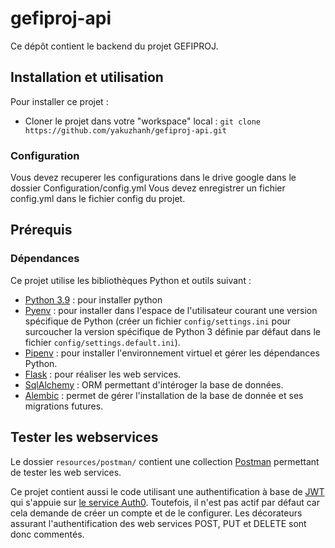 # gefiproj-api
Ce dépôt contient le backend du projet GEFIPROJ.

## Installation et utilisation

Pour installer ce projet :
- Cloner le projet dans votre "workspace" local : `git clone https://github.com/yakuzhanh/gefiproj-api.git`


### Configuration

Vous devez recuperer les configurations dans le drive google dans le dossier Configuration/config.yml
Vous devez enregistrer un fichier config.yml dans le fichier config du projet.


## Prérequis
### Dépendances

Ce projet utilise les bibliothèques Python et outils suivant :
- [Python 3.9](https://www.python.org/downloads/3.9) : pour installer python
- [Pyenv](https://github.com/pyenv/pyenv) : pour installer dans l'espace de l'utilisateur courant une version spécifique de Python (créer un fichier `config/settings.ini` pour surcoucher la version spécifique de Python 3 définie par défaut dans le fichier `config/settings.default.ini`).
- [Pipenv](https://pipenv.pypa.io/en/latest/) : pour installer l'environnement virtuel et gérer les dépendances Python.
- [Flask](https://flask.palletsprojects.com/en/1.1.x/) : pour réaliser les web services.
- [SqlAlchemy](https://www.sqlalchemy.org/) : ORM permettant d'intéroger la base de données.
- [Alembic](https://alembic.sqlalchemy.org/en/latest/) : permet de gérer l'installation de la base de donnée et ses migrations futures.



## Tester les webservices

Le dossier `resources/postman/` contient une collection [Postman](https://www.postman.com/downloads/) permettant de tester les web services.

Ce projet contient aussi le code utilisant une authentification à base de [JWT](https://jwt.io/) qui s'appuie sur [le service Auth0](https://auth0.com/fr/).
Toutefois, il n'est pas actif par défaut car cela demande de créer un compte et de le configurer.
Les décorateurs assurant l'authentification des web services POST, PUT et DELETE sont donc commentés.
